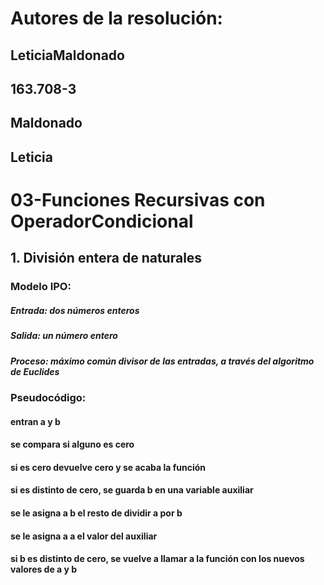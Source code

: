 # Autores de la resolución:
## LeticiaMaldonado
## 163.708-3
## Maldonado
## Leticia
# 03-Funciones Recursivas con OperadorCondicional
## 1. División entera de naturales
### Modelo IPO:
##### Entrada: dos números enteros
##### Salida: un número entero
##### Proceso: máximo común divisor de las entradas, a través del algoritmo de Euclides
### Pseudocódigo:
#### entran a y b
#### se compara si alguno es cero
#### si es cero devuelve cero y se acaba la función
#### si es distinto de cero, se guarda b en una variable auxiliar 
#### se le asigna a b el resto de dividir a por b 
#### se le asigna a a el valor del auxiliar
#### si b es distinto de cero, se vuelve a llamar a la función con los nuevos valores de a y b 


